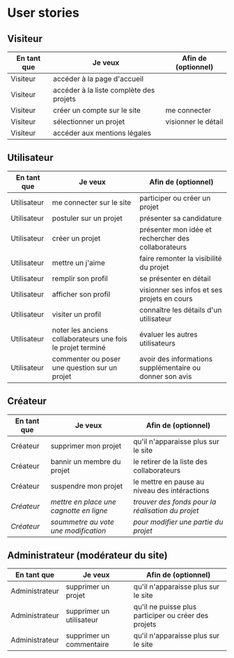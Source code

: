 # User stories


## Visiteur

| En tant que | Je veux | Afin de (optionnel) |
|--|--|--|
| Visiteur | accéder à la page d'accueil |  |
| Visiteur | accéder à la liste complète des projets |  |
| Visiteur | créer un compte sur le site | me connecter |
| Visiteur | sélectionner un projet | visionner le détail |
| Visiteur | accéder aux mentions légales |  |


## Utilisateur

| En tant que | Je veux | Afin de (optionnel) |
|--|--|--|
| Utilisateur | me connecter sur le site | participer ou créer un projet |
| Utilisateur | postuler sur un projet | présenter sa candidature |
| Utilisateur | créer un projet | présenter mon idée et rechercher des collaborateurs |
| Utilisateur | mettre un j'aime | faire remonter la visibilité du projet |
| Utilisateur | remplir son profil | se présenter en détail |
| Utilisateur | afficher son profil | visionner ses infos et ses projets en cours |
| Utilisateur | visiter un profil | connaître les détails d'un utilisateur |
| Utilisateur | noter les anciens collaborateurs une fois le projet terminé | évaluer les autres utilisateurs |
| Utilisateur | commenter ou poser une question sur un projet | avoir des informations supplémentaire ou donner son avis |


## Créateur

| En tant que | Je veux | Afin de (optionnel) |
|--|--|--|
| Créateur | supprimer mon projet | qu'il n'apparaisse plus sur le site |
| Créateur | bannir un membre du projet | le retirer de la liste des collaborateurs |
| Créateur | suspendre mon projet | le mettre en pause au niveau des intéractions |
| *Créateur* | *mettre en place une cagnotte en ligne* | *trouver des fonds pour la réalisation du projet* |
| *Créateur* | *soummetre au vote une modification* | *pour modifier une partie du projet* |


## Administrateur (modérateur du site)

| En tant que | Je veux | Afin de (optionnel) |
|--|--|--|
| Administrateur | supprimer un projet | qu'il n'apparaisse plus sur le site |
| Administrateur | supprimer un utilisateur | qu'il ne puisse plus participer ou créer des projets |
| Administrateur | supprimer un commentaire | qu'il n'apparaisse plus sur le site |